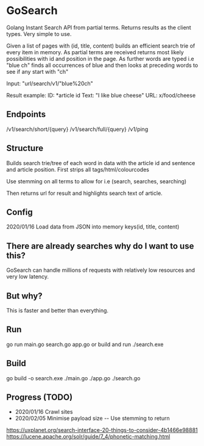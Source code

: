 # GoSearch
Golang Instant Search API from partial terms. Returns results as the client types. 
Very simple to use.

Given a list of pages with (id, title, content) builds an efficient search trie of every item in memory.
As partial terms are received returns most likely possibilities with id and position in the page.
As further words are typed i.e "blue ch" finds all occurrences of blue and then looks at preceding words to see if any start with "ch"

Input: "url/search/v1/"blue%20ch"

Result example:
ID: *article id
Text: "I like blue cheese"
URL: x/food/cheese

## Endpoints
/v1/search/short/{query}
/v1/search/full/{query}
/v1/ping

## Structure
Builds search trie/tree of each word in data with the article id and sentence and article position.
First strips all tags/html/colourcodes

Use stemming on all terms to allow for i.e (search, searches, searching)

Then returns url for result and highlights search text of article.

## Config
2020/01/16 Load data from JSON into memory keys(id, title, content)

## There are already searches why do I want to use this?
GoSearch can handle millions of requests with relatively low resources and very low latency.

## But why?
This is faster and better than everything.

## Run
go run main.go search.go app.go
or build and run ./search.exe

## Build
go build -o search.exe ./main.go ./app.go ./search.go

## Progress (TODO)
- 2020/01/16 Crawl sites
- 2020/02/05 Minimise payload size
-- Use stemming to return 

https://uxplanet.org/search-interface-20-things-to-consider-4b1466e98881
https://lucene.apache.org/solr/guide/7_4/phonetic-matching.html

